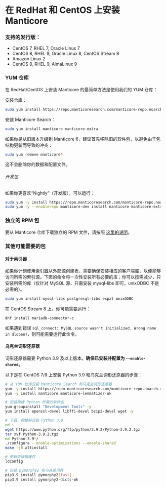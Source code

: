 # 在 RedHat 和 CentOS 上安装 Manticore

### 支持的发行版：

* CentOS 7, RHEL 7, Oracle Linux 7
* CentOS 8, RHEL 8, Oracle Linux 8, CentOS Stream 8
* Amazon Linux 2
* CentOS 9, RHEL 9, AlmaLinux 9

### YUM 仓库

在 RedHat/CentOS 上安装 Manticore 的最简单方法是使用我们的 YUM 仓库：

安装仓库：
```bash
sudo yum install https://repo.manticoresearch.com/manticore-repo.noarch.rpm
```

安装 Manticore Search：
```bash
sudo yum install manticore manticore-extra
```

如果你是从旧版本升级到 Manticore 6，建议首先移除旧的软件包，以避免由于包结构更新而导致的冲突：

```bash
sudo yum remove manticore*
```

这不会删除你的数据和配置文件。

###### 开发包
如果你更喜欢“Nightly”（开发版），可以运行：

```bash
sudo yum -y install https://repo.manticoresearch.com/manticore-repo.noarch.rpm && \
sudo yum -y --enablerepo manticore-dev install manticore manticore-extra manticore-common manticore-server manticore-server-core manticore-tools manticore-executor manticore-buddy manticore-backup manticore-columnar-lib manticore-server-core-debuginfo manticore-tools-debuginfo manticore-columnar-lib-debuginfo  manticore-icudata manticore-galera manticore-galera-debuginfo manticore-language-packs
```

### 独立的 RPM 包
要从 Manticore 仓库下载独立的 RPM 文件，请按照 [这里的说明](https://manticoresearch.com/install/)。

### 其他可能需要的包
#### 对于索引器
如果你计划使用[索引器](../Data_creation_and_modification/Adding_data_from_external_storages/Plain_tables_creation.md#Indexer-工具)从外部源创建表，需要确保安装相应的客户端库，以便能够访问所需的索引源。下面的命令将一次性安装所有必要的库；你可以按需减少，只安装所需的库（仅针对 MySQL 源，只需安装 mysql-libs 即可，unixODBC 不是必需的）。


```bash
sudo yum install mysql-libs postgresql-libs expat unixODBC
```

在 CentOS Stream 8 上，你可能需要运行：

```
dnf install mariadb-connector-c
```

如果遇到错误 `sql_connect: MySQL source wasn't initialized. Wrong name in dlopen?`，则可能需要运行此命令。

#### 乌克兰词形还原器
词形还原器需要 Python 3.9 及以上版本。**确保已安装并配置为 `--enable-shared`。**

以下是在 CentOS 7/8 上安装 Python 3.9 和乌克兰词形还原器的步骤：

```bash
# 从 YUM 仓库安装 Manticore Search 和乌克兰词形还原器
yum -y install https://repo.manticoresearch.com/manticore-repo.noarch.rpm
yum -y install manticore manticore-lemmatizer-uk

# 安装构建 Python 所需的软件包
yum groupinstall "Development Tools" -y
yum install openssl-devel libffi-devel bzip2-devel wget -y

# 下载、构建并安装 Python 3.9
cd ~
wget https://www.python.org/ftp/python/3.9.2/Python-3.9.2.tgz
tar xvf Python-3.9.2.tgz
cd Python-3.9*/
./configure --enable-optimizations --enable-shared
make -j8 altinstall

# 更新链接器缓存
ldconfig

# 安装 pymorphy2 和乌克兰词典
pip3.9 install pymorphy2[fast]
pip3.9 install pymorphy2-dicts-uk
```
<!-- proofread -->

